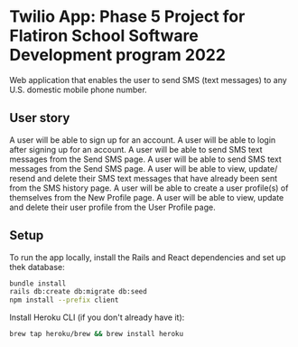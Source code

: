 # Twilio App: Phase 5 Project for Flatiron School Software Development program 2022

Web application that enables the user to send SMS (text messages) to any U.S. domestic mobile phone number. 

## User story

A user will be able to sign up for an account.
A user will be able to login after signing up for an account.
A user will be able to send SMS text messages from the Send SMS page.
A user will be able to send SMS text messages from the Send SMS page.
A user will be able to view, update/ resend and delete their SMS text messages that have already been sent from the SMS history page. 
A user will be able to create a user profile(s) of themselves from the New Profile page.
A user will be able to view, update and delete their user profile from the User Profile page. 



## Setup

To run the app locally, install the Rails and React dependencies and set up thek
database:

```sh
bundle install
rails db:create db:migrate db:seed
npm install --prefix client
```

Install Heroku CLI (if you don't already have it):

```sh
brew tap heroku/brew && brew install heroku
```

